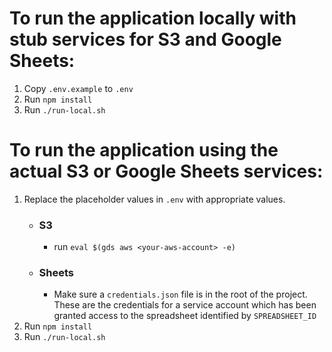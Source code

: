 # To run the application locally with stub services for S3 and Google Sheets:

1. Copy `.env.example` to `.env`
2. Run `npm install`
3. Run `./run-local.sh`

# To run the application using the actual S3 or Google Sheets services:

1. Replace the placeholder values in `.env` with appropriate values. 
    - ### S3
      - run `eval $(gds aws <your-aws-account> -e)`
   - ### Sheets
      - Make sure a `credentials.json` file is in the root of the project.  These are the credentials for a service account which has been granted access to the spreadsheet identified by `SPREADSHEET_ID`
2. Run `npm install`
3. Run `./run-local.sh`
